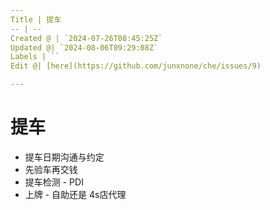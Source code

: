 ```yaml
---
Title | 提车
-- | --
Created @ | `2024-07-26T08:45:25Z`
Updated @| `2024-08-06T09:29:08Z`
Labels | ``
Edit @| [here](https://github.com/junxnone/che/issues/9)

---
```

# 提车
- 提车日期沟通与约定
- 先验车再交钱
- 提车检测 - PDI
- 上牌 - 自助还是 4s店代理

